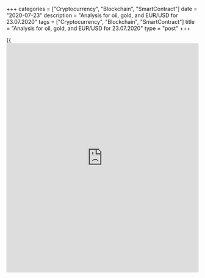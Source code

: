 +++
categories = ["Cryptocurrency", "Blockchain", "SmartContract"]
date = "2020-07-23"
description = "Analysis for oil, gold, and EUR/USD for 23.07.2020"
tags = ["Cryptocurrency", "Blockchain", "SmartContract"]
title = "Analysis for oil, gold, and EUR/USD for 23.07.2020"
type = "post"
+++

{{<iframe id="large-banner" src="https://www.bounty.group/#slide=3.0" width="100%" height="600" scrolling="no" style="border: 0px solid rgb(216, 221, 230); border-radius: 3px;">}}

July 23, 2020

July 23, 2020

Analysis for oil, gold, and EUR/USD for 23.07.2020Alex Rodionov

##  **Oil price forecast** **for** **today:** ** **USCrude****
******analysis**

Oil price is trading under the resistance Target Zone 5 [41.67 – 40.92].
Buyers have not yet broken this zone out. However, the oil middle-term
trend is up.

The further trend will depend on whether buyers consolidate the price
above TZ 5. If they do, the next upside target will be Target Zone 6
[49.17 – 48.42], and we shall enter new purchases on the correction.
Otherwise, the price will be corrected down to the trend key support
[35.54 — 34.86].

![LiteForex: Analysis for oil, gold, and EUR/USD for 23.07.2020][1]

The short-term uptrend continues. Traders try to consolidate the price
above TZ5. The US sessions haven’t yet closed the price above the zone.

If the resistance is broken out, the next upside target will be Gold
Zone 5 [45.04 – 44.67].

If there starts a correction, we shall enter oil buy trades according to
the patterns in the strong support zones, Additional Zone [40.64 -
40.47] and Intermediary Zone [38.94 – 38.60].

The oil trading ideas remain the same.

![LiteForex: Analysis for oil, gold, and EUR/USD for 23.07.2020][2]

###  **[USCrude][3]Trading ideas for today: **

  1. Buy according to the pattern in Additional Zone [40.64 - 40.47]. TakeProfit: 42.30. StopLoss: according to the pattern rules.
  2. Sell if Additional Zone [40.64 - 40.47] is broken out. TakeProfit: Intermediary Zone [38.94 - 38.60]. StopLoss: above the next local high.

* * *

##  **Gold price forecast for today: XAUUSD analysis**

Gold price reached Target Zone 7 [1877.2 – 1871.2] yesterday. The
uptrend is likely to continue. If the gold price breaks out the
resistance, the next upside target will be Target Zone 8 [1937.2 –
1931.2].

The border of the uptrend is now in the zone of [1794.5 — 1786.3].

![LiteForex: Analysis for oil, gold, and EUR/USD for 23.07.2020][4]

Let us now analyze the gold short-term uptrend. The price, following
this trend, broke out Target Zone 2 [1862.8 – 1853.7] yesterday. The
next upside target is Gold Zone 2 [1898.8 – 1894.7].

As the trend is up, we shall primarily enter gold purchases on the
corrections. The strong support zone are now AZ [1856.0 - 1854.0] and IZ
[1835.5 – 1831.4]. It will be relevant to buy when there is a buy
pattern after the test of these zones. An intermediate target will be
today’s local high.

![LiteForex: Analysis for oil, gold, and EUR/USD for 23.07.2020][5]

###  **[XAUUSD][6] Trading ideas for today: **

  1. Buy according to the pattern in Additional Zone [1856.0 - 1854.0]. TakeProfit: 1876.0, Gold Zone 2 [1898.8 - 1894.7]. StopLoss: according to the pattern rules.
  2. Buy according to the pattern in Intermediary Zone [1835.5 - 1831.4]. TakeProfit: 1876.0, Gold Zone 2 [1898.8 - 1894.7]. StopLoss: according to the pattern rules.

* * *

##  **Euro to dollar forecast for today: EURUSD analysis**

The EURUSD middle-term uptrend continues. We shall continue looking for
buy entries on the correction to the trend key support that is now in
the price range of [1.1419 - 1.1400].

Traders consolidated the price above Target Zone 2 [1.1550 – 1.1532] for
the first time yesterday. To confirm the zone’s breakout, expect the
second consolidation at the US session.

![LiteForex: Analysis for oil, gold, and EUR/USD for 23.07.2020][7]

The EURUSD price is trying to break out the resistance Target Zone
[1.1567 – 1.1549]. It hasn’t yet consolidated above the zone. If there
is a consolidation today, the next upside target will be Gold Zone
[1.1649 – 1.1640].

Otherwise, the price should be corrected down to one of the strong
supports, Additional Zone [1.1555 - 1.1551] or Intermediary Zone [1.1510
– 1.1501]. It will be relevant to enter new purchases in the trend
according to the pattern in these support zones. The upside target will
be at yesterday’s high.

![LiteForex: Analysis for oil, gold, and EUR/USD for 23.07.2020][8]

###  **[EURUSD][9] Trading ideas for today: **

  1. Buy according to the pattern in Additional Zone [1.1555 - 1.1551]. TakeProfit: 1.1600. StopLoss: according to the pattern rules.
  2. Buy according to the pattern in Intermediary Zone [1.1510 - 1.1501]. TakeProfit: 1.1600. StopLoss: according to the pattern rules.

> IZ - Intermediary Zone: responsible for the price momentum reversing

>

> TZ - Target Zone: a zone that is 75% likely to be reached after IZ
breakout.

>

> GZ - Gold Zone: zone in the medium-term momentum.

>

> All zones are calculated based on the average [daily](https://www.fintecher.org/2020/03/03/forex-trading-daily-strategy/) price of the
instrument and margin requirements of the futures.

* * *

P.S. Did you like my article? Share it in social networks: it will be
the best “thank you" :)

Ask me questions and comment below. I’ll be glad to answer your
questions and give necessary explanations.

 **Useful links:**

  * I recommend trying to trade with a reliable broker [here][10]. The system allows you to trade by yourself or copy successful traders from all across the globe.
  * Use my promo-code BLOG for getting deposit bonus 50% on LiteForex platform. Just enter this code in the appropriate field while [depositing][11] your trading account.
  * Telegram channel with high-quality analytics, Forex reviews, training articles, and other useful things for traders <t.me/liteforex>

## Price chart of EURUSD in real time mode

![Analysis for oil, gold, and EUR/USD for 23.07.2020][12]

The content of this article reflects the author’s opinion and does not
necessarily reflect the official position of LiteForex. The material
published on this page is provided for informational purposes only and
should not be considered as the provision of investment advice for the
purposes of Directive 2004/39/EC.

Rate this article:

{{value}}

( {{count}} {{title}} )

   1. cdn.liteforex.com/cache/uploads/blog_post/commodities/analytics/WTI_analysis_230720_1.png?w=30&s=3b96028a3d6b0ea1a462cb71a1be2af3
   2. cdn.liteforex.com/cache/uploads/blog_post/commodities/analytics/WTI_analysis_230720_2.png?w=30&s=da1fca85ad10725642b15e3b28e87484
   3. my.liteforex.com/trading?type=oil
   4. cdn.liteforex.com/cache/uploads/blog_post/commodities/analytics/XAUUSD_analysis_230720_1.png?w=30&s=c8e44acb00affdcaa45f1f6f655b6189
   5. cdn.liteforex.com/cache/uploads/blog_post/commodities/analytics/XAUUSD_analysis_230720_2.png?w=30&s=c2a82d7d3dd0059bdb463abaed8bc033
   6. my.liteforex.com/trading/chart?symbol=XAUUSD&returnUrl=true
   7. cdn.liteforex.com/cache/uploads/blog_post/commodities/analytics/EURUSD_analysis_230720_1.png?w=30&s=2105ed3a8f61bdbee40a4652f778933e
   8. cdn.liteforex.com/cache/uploads/blog_post/commodities/analytics/EURUSD_analysis_230720_2.png?w=30&s=cf3a34ba4c6474c10bf47129f5df9229
   9. my.liteforex.com/trading/chart?symbol=EURUSD
   10. my.liteforex.com/?category=analysts-opinions&slug=analysis-for-oil-gold-and-eurusd-for-23072020&openPopup=%2Fregistration%2Fpopup&utm_source=blog&utm_medium=article&utm_campaign=bonus
   11. my.liteforex.com/deposit/?category=analysts-opinions&slug=analysis-for-oil-gold-and-eurusd-for-23072020&promo_code=BLOG&utm_source=blog&utm_medium=article&utm_campaign=bonus
   12. cdn.liteforex.com/cache/uploads/blog_post/commodities/eur_97.jpeg?q=75&w=1000&s=0fc441d509736af70b14714e9b14fd92